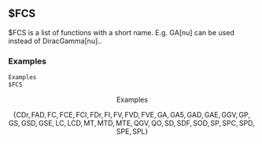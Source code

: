 ##  $FCS 

$FCS is a list of functions with a short name. E.g. GA[nu] can be used instead of DiracGamma[nu]..

###  Examples 

```mathematica
Examples
$FCS
```

$$\text{Examples}$$

$$\{\text{CDr},\text{FAD},\text{FC},\text{FCE},\text{FCI},\text{FDr},\text{FI},\text{FV},\text{FVD},\text{FVE},\text{GA},\text{GA5},\text{GAD},\text{GAE},\text{GGV},\text{GP},\text{GS},\text{GSD},\text{GSE},\text{LC},\text{LCD},\text{MT},\text{MTD},\text{MTE},\text{QGV},\text{QO},\text{SD},\text{SDF},\text{SOD},\text{SP},\text{SPC},\text{SPD},\text{SPE},\text{SPL}\}$$